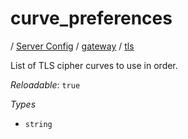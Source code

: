 # curve_preferences

/ [Server Config](/ref/config/index.md) / [gateway](/ref/config/gateway/index.md) / [tls](/ref/config/gateway/tls/index.md) 

List of TLS cipher curves to use in order.

*Reloadable*: `true`

*Types*

- `string`


